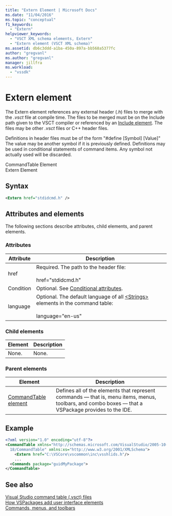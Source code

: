 ```yaml
---
title: "Extern Element | Microsoft Docs"
ms.date: "11/04/2016"
ms.topic: "conceptual"
f1_keywords: 
  - "Extern"
helpviewer_keywords: 
  - "VSCT XML schema elements, Extern"
  - "Extern element (VSCT XML schema)"
ms.assetid: db6c3ddd-a1ba-450a-897a-bb568a5377fc
author: "gregvanl"
ms.author: "gregvanl"
manager: jillfra
ms.workload: 
  - "vssdk"
---
```

# Extern element
The Extern element references any external header (*.h*) files to merge with the *.vsct* file at compile time. The files to be merged must be on the Include path given to the VSCT compiler or referenced by an [Include element](../extensibility/include-element.md). The files may be other *.vsct* files or C++ header files.  
  
 Definitions in header files must be of the form "#define [Symbol] [Value]"  The value may be another symbol if it is previously defined. Definitions may be used in conditional statements of command items. Any symbol not actually used will be discarded.  
  
 CommandTable Element  
Extern Element  
  
## Syntax  
  
```xml  
<Extern href="stdidcmd.h" />  
```  
  
## Attributes and elements  
 The following sections describe attributes, child elements, and parent elements.  
  
### Attributes  
  
|Attribute|Description|  
|---------------|-----------------|  
|href|Required. The path to the header file:<br /><br /> href="stdidcmd.h"|  
|Condition|Optional. See [Conditional attributes](../extensibility/vsct-xml-schema-conditional-attributes.md).|  
|language|Optional. The default language of all [\<Strings>](../extensibility/strings-element.md) elements in the command table:<br /><br /> language="en-us"|  
  
### Child elements  
  
|Element|Description|  
|-------------|-----------------|  
|None.|None.|  
  
### Parent elements  
  
|Element|Description|  
|-------------|-----------------|  
|[CommandTable element](../extensibility/commandtable-element.md)|Defines all of the elements that represent commands — that is, menu items, menus, toolbars, and combo boxes — that a VSPackage provides to the IDE.|  
  
## Example  
  
```xml  
<?xml version="1.0" encoding="utf-8"?>  
<CommandTable xmlns="http://schemas.microsoft.com/VisualStudio/2005-10-  
  18/CommandTable" xmlns:xs="http://www.w3.org/2001/XMLSchema">  
    <Extern href="C:\VSCore\vscommon\inc\vsshlids.h"/>  
    ...  
  <Commands package="guidMyPackage">  
</CommandTable>  
```  
  
## See also  
 [Visual Studio command table (.vsct) files](../extensibility/internals/visual-studio-command-table-dot-vsct-files.md)   
 [How VSPackages add user interface elements](../extensibility/internals/how-vspackages-add-user-interface-elements.md)   
 [Commands, menus, and toolbars](../extensibility/internals/commands-menus-and-toolbars.md)